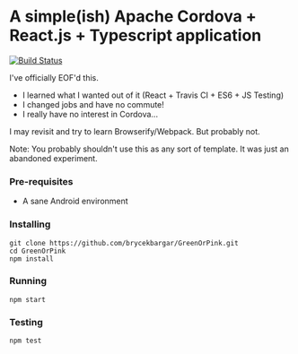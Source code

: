 # A simple(ish) Apache Cordova + React.js + Typescript application #
[![Build Status](https://travis-ci.org/brycekbargar/GreenOrPink.svg?branch=master)](https://travis-ci.org/brycekbargar/GreenOrPink)

I've officially EOF'd this.
- I learned what I wanted out of it (React + Travis CI + ES6 + JS Testing)
- I changed jobs and have no commute!
- I really have no interest in Cordova...

I may revisit and try to learn Browserify/Webpack. But probably not.

Note: You probably shouldn't use this as any sort of template. It was just an abandoned experiment.

### Pre-requisites ###
- A sane Android environment

### Installing ###
```
git clone https://github.com/brycekbargar/GreenOrPink.git
cd GreenOrPink
npm install
```

### Running ###
`npm start`

### Testing ###
`npm test`
